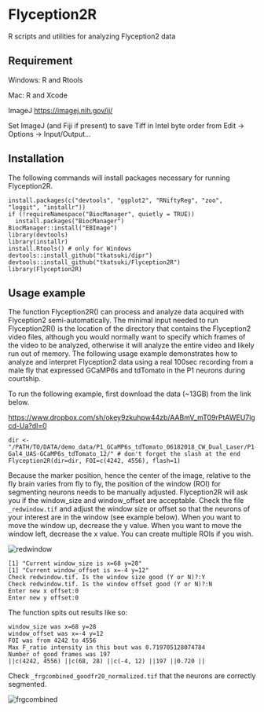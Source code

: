 # Flyception2R
R scripts and utilities for analyzing Flyception2 data

## Requirement
Windows: R and Rtools

Mac: R and Xcode

ImageJ https://imagej.nih.gov/ij/

Set ImageJ (and Fiji if present) to save Tiff in Intel byte order from Edit -> Options -> Input/Output... 

## Installation
The following commands will install packages necessary for running Flyception2R.

```
install.packages(c("devtools", "ggplot2", "RNiftyReg", "zoo", "loggit", "installr"))
if (!requireNamespace("BiocManager", quietly = TRUE))
  install.packages("BiocManager")
BiocManager::install("EBImage")
library(devtools)
library(installr)
install.Rtools() # only for Windows
devtools::install_github("tkatsuki/dipr")
devtools::install_github("tkatsuki/Flyception2R")
library(Flyception2R)
```

## Usage example
The function Flyception2R() can process and analyze data acquired with Flyception2 semi-automatically. The minimal input needed to run Flyception2R() is the location of the directory that contains the Flyception2 video files, although you would normally want to specify which frames of the video to be analyzed, otherwise it will analyze the entire video and likely run out of memory. The following usage example demonstrates how to analyze and interpret Flyception2 data using a real 100sec recording from a male fly that expressed GCaMP6s and tdTomato in the P1 neurons during courtship.

To run the following example, first download the data (~13GB) from the link below.

https://www.dropbox.com/sh/okey9zkuhpw44zb/AABmV_mT09rPtAWEU7lgcd-Ua?dl=0

```
dir <- "/PATH/TO/DATA/demo_data/P1_GCaMP6s_tdTomato_06182018_CW_Dual_Laser/P1-Gal4_UAS-GCaMP6s_tdTomato_12/" # don't forget the slash at the end
Flyception2R(dir=dir, FOI=c(4242, 4556), flash=1)
```

Because the marker position, hence the center of the image, relative to the fly brain varies from fly to fly, the position of the window (ROI) for segmenting neurons needs to be manually adjusted. Flyception2R will ask you if the window_size and window_offset are acceptable. Check the file ```_redwindow.tif``` and adjust the window size or offset so that the neurons of your interest are in the window (see example below). When you want to move the window up, decrease the y value. When you want to move the window left, decrease the x value. You can create multiple ROIs if you wish.

![redwindow](https://github.com/tkatsuki/Flyception2R/blob/master/redwindow.png)

```
[1] "Current window_size is x=68 y=28"
[1] "Current window_offset is x=-4 y=12"
Check redwindow.tif. Is the window size good (Y or N)?:Y
Check redwindow.tif. Is the window offset good (Y or N)?:N
Enter new x offset:0
Enter new y offset:0
```

The function spits out results like so:

```
window_size was x=68 y=28
window_offset was x=-4 y=12
FOI was from 4242 to 4556
Max F_ratio intensity in this bout was 0.719705128074784
Number of good frames was 197
||c(4242, 4556) ||c(68, 28) ||c(-4, 12) ||197 ||0.720 ||
```

Check ```_frgcombined_goodfr20_normalized.tif``` that the neurons are correctly segmented.

![frgcombined](https://github.com/tkatsuki/Flyception2R/blob/master/frgcombined.png)

